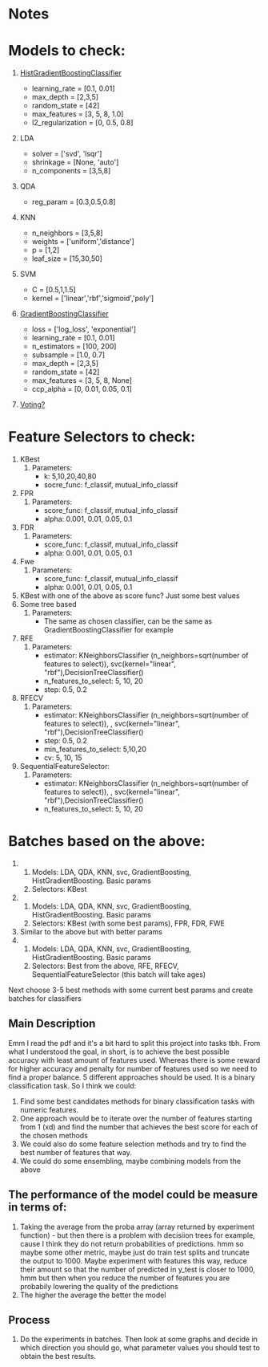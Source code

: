 # Notes

# Models to check:

1. [HistGradientBoostingClassifier](https://scikit-learn.org/stable/modules/generated/sklearn.ensemble.HistGradientBoostingClassifier.html#sklearn.ensemble.HistGradientBoostingClassifier)
   - learning_rate = [0.1, 0.01]
   - max_depth = [2,3,5]
   - random_state = [42]
   - max_features = [3, 5, 8, 1.0]
   - l2_regularization = [0, 0.5, 0.8]
2. LDA

   - solver = ['svd', 'lsqr']
   - shrinkage = [None, 'auto']
   - n_components = [3,5,8]

3. QDA
   - reg_param = [0.3,0.5,0.8]
4. KNN
   - n_neighbors = [3,5,8]
   - weights = ['uniform','distance']
   - p = [1,2]
   - leaf_size = [15,30,50]
5. SVM
   - C = [0.5,1,1.5]
   - kernel = ['linear','rbf','sigmoid','poly']
6. [GradientBoostingClassifier](https://scikit-learn.org/stable/modules/generated/sklearn.ensemble.GradientBoostingClassifier.html#sklearn.ensemble.GradientBoostingClassifier)

   - loss = ['log_loss', 'exponential']
   - learning_rate = [0.1, 0.01]
   - n_estimators = [100, 200]
   - subsample = [1.0, 0.7]
   - max_depth = [2,3,5]
   - random_state = [42]
   - max_features = [3, 5, 8, None]
   - ccp_alpha = [0, 0.01, 0.05, 0.1]

7. [Voting?](https://scikit-learn.org/stable/modules/ensemble.html#voting-classifier)

# Feature Selectors to check:

1. KBest
   1. Parameters:
      - k: 5,10,20,40,80
      - socre_func: f_classif, mutual_info_classif
2. FPR
   1. Parameters:
      - score_func: f_classif, mutual_info_classif
      - alpha: 0.001, 0.01, 0.05, 0.1
3. FDR
   1. Parameters:
      - score_func: f_classif, mutual_info_classif
      - alpha: 0.001, 0.01, 0.05, 0.1
4. Fwe
   1. Parameters:
      - score_func: f_classif, mutual_info_classif
      - alpha: 0.001, 0.01, 0.05, 0.1
5. KBest with one of the above as score func? Just some best values
6. Some tree based
   1. Parameters:
      - The same as chosen classifier, can be the same as GradientBoostingClassifier for example
7. RFE
   1. Parameters:
      - estimator: KNeighborsClassifier (n_neighbors=sqrt(number of features to select)), svc(kernel="linear", "rbf"),DecisionTreeClassifier()
      - n_features_to_select: 5, 10, 20
      - step: 0.5, 0.2
8. RFECV
   1. Parameters:
      - estimator: KNeighborsClassifier (n_neighbors=sqrt(number of features to select)), , svc(kernel="linear", "rbf"),DecisionTreeClassifier()
      - step: 0.5, 0.2
      - min_features_to_select: 5,10,20
      - cv: 5, 10, 15
9. SequentialFeatureSelector:
   1. Parameters:
      - estimator: KNeighborsClassifier (n_neighbors=sqrt(number of features to select)), , svc(kernel="linear", "rbf"),DecisionTreeClassifier()
      - n_features_to_select: 5, 10, 20

# Batches based on the above:

1.  1. Models: LDA, QDA, KNN, svc, GradientBoosting, HistGradientBoosting. Basic params
    2. Selectors: KBest
1.  1. Models: LDA, QDA, KNN, svc, GradientBoosting, HistGradientBoosting. Basic params
    2. Selectors: KBest (with some best params), FPR, FDR, FWE
1.  Similar to the above but with better params
1.  1. Models: LDA, QDA, KNN, svc, GradientBoosting, HistGradientBoosting. Basic params
    2. Selectors: Best from the above, RFE, RFECV, SequentialFeatureSelector (this batch will take ages)

Next choose 3-5 best methods with some current best params and create batches for classifiers

## Main Description

Emm I read the pdf and it's a bit hard to split this project into tasks tbh. From what I understood the goal, in short, is to achieve the best possible accuracy with least amount of features used. Whereas there is some reward for higher accuracy and penalty for number of features used so we need to find a proper balance. 5 different approaches should be used. It is a binary classification task. So I think we could:

1. Find some best candidates methods for binary classification tasks with numeric features.
2. One approach would be to iterate over the number of features starting from 1 (xd) and find the number that achieves the best score for each of the chosen methods
3. We could also do some feature selection methods and try to find the best number of features that way.
4. We could do some ensembling, maybe combining models from the above

## The performance of the model could be measure in terms of:

1. Taking the average from the proba array (array returned by experiment function) - but then there is a problem with decisiion trees for example, cause I think they do not return probabilities of predictions. hmm so maybe some other metric, maybe just do train test splits and truncate the output to 1000. Maybe experiment with features this way, reduce their amount so that the number of predicted in y_test is closer to 1000, hmm but then when you reduce the number of features you are probabily lowering the quality of the predictions
2. The higher the average the better the model

## Process

1. Do the experiments in batches. Then look at some graphs and decide in which direction you should go, what parameter values you should test to obtain the best results.
